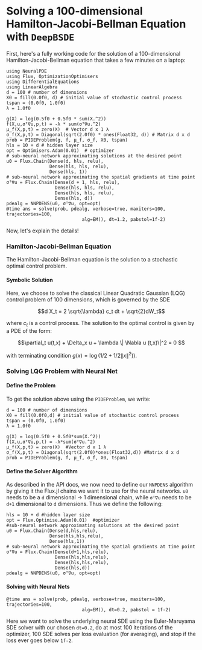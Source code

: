 # Solving a 100-dimensional Hamilton-Jacobi-Bellman Equation with `DeepBSDE`

First, here's a fully working code for the solution of a 100-dimensional
Hamilton-Jacobi-Bellman equation that takes a few minutes on a laptop:

```@example deepbsde
using NeuralPDE
using Flux, OptimizationOptimisers
using DifferentialEquations
using LinearAlgebra
d = 100 # number of dimensions
X0 = fill(0.0f0, d) # initial value of stochastic control process
tspan = (0.0f0, 1.0f0)
λ = 1.0f0

g(X) = log(0.5f0 + 0.5f0 * sum(X.^2))
f(X,u,σᵀ∇u,p,t) = -λ * sum(σᵀ∇u.^2)
μ_f(X,p,t) = zero(X)  # Vector d x 1 λ
σ_f(X,p,t) = Diagonal(sqrt(2.0f0) * ones(Float32, d)) # Matrix d x d
prob = PIDEProblem(g, f, μ_f, σ_f, X0, tspan)
hls = 10 + d # hidden layer size
opt = Optimisers.Adam(0.01)  # optimizer
# sub-neural network approximating solutions at the desired point
u0 = Flux.Chain(Dense(d, hls, relu),
                Dense(hls, hls, relu),
                Dense(hls, 1))
# sub-neural network approximating the spatial gradients at time point
σᵀ∇u = Flux.Chain(Dense(d + 1, hls, relu),
                  Dense(hls, hls, relu),
                  Dense(hls, hls, relu),
                  Dense(hls, d))
pdealg = NNPDENS(u0, σᵀ∇u, opt=opt)
@time ans = solve(prob, pdealg, verbose=true, maxiters=100, trajectories=100,
                            alg=EM(), dt=1.2, pabstol=1f-2)
```

Now, let's explain the details!

### Hamilton-Jacobi-Bellman Equation

The Hamilton-Jacobi-Bellman equation is the solution to a stochastic optimal
control problem.

#### Symbolic Solution

Here, we choose to solve the classical Linear Quadratic Gaussian
(LQG) control problem of 100 dimensions, which is governed by the SDE

```math
d X_t = 2 \sqrt{\lambda} c_t dt + \sqrt{2}dW_t
```
where $c_t$ is a control process. The solution to the optimal control is given by a PDE of the form:

```math
\partial_t u(t,x) + \Delta_x u + \lambda \| \Nabla u (t,x)\|^2 = 0 
```

with terminating condition $g(x) = \log(1/2 + 1/2 \|x\|^2))$.

### Solving LQG Problem with Neural Net

#### Define the Problem

To get the solution above using the `PIDEProblem`, we write:

```@example deepbsde2
d = 100 # number of dimensions
X0 = fill(0.0f0,d) # initial value of stochastic control process
tspan = (0.0f0, 1.0f0)
λ = 1.0f0

g(X) = log(0.5f0 + 0.5f0*sum(X.^2))
f(X,u,σᵀ∇u,p,t) = -λ*sum(σᵀ∇u.^2)
μ_f(X,p,t) = zero(X)  #Vector d x 1 λ
σ_f(X,p,t) = Diagonal(sqrt(2.0f0)*ones(Float32,d)) #Matrix d x d
prob = PIDEProblem(g, f, μ_f, σ_f, X0, tspan)
```

#### Define the Solver Algorithm

As described in the API docs, we now need to define our `NNPDENS` algorithm
by giving it the Flux.jl chains we want it to use for the neural networks.
`u0` needs to be a `d` dimensional -> 1 dimensional chain, while `σᵀ∇u`
needs to be `d+1` dimensional to `d` dimensions. Thus we define the following:

```@example deepbsde2
hls = 10 + d #hidden layer size
opt = Flux.Optimise.Adam(0.01)  #optimizer
#sub-neural network approximating solutions at the desired point
u0 = Flux.Chain(Dense(d,hls,relu),
                Dense(hls,hls,relu),
                Dense(hls,1))
# sub-neural network approximating the spatial gradients at time point
σᵀ∇u = Flux.Chain(Dense(d+1,hls,relu),
                  Dense(hls,hls,relu),
                  Dense(hls,hls,relu),
                  Dense(hls,d))
pdealg = NNPDENS(u0, σᵀ∇u, opt=opt)
```

#### Solving with Neural Nets

```@example deepbsde2
@time ans = solve(prob, pdealg, verbose=true, maxiters=100, trajectories=100,
                            alg=EM(), dt=0.2, pabstol = 1f-2)

```

Here we want to solve the underlying neural
SDE using the Euler-Maruyama SDE solver with our chosen `dt=0.2`, do at most
100 iterations of the optimizer, 100 SDE solves per loss evaluation (for averaging),
and stop if the loss ever goes below `1f-2`.